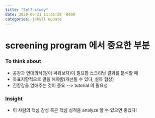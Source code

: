 ```yaml
---
title: "Self-study"
date: 2020-09-21 11:35:28 -0400
categories: jekyll update
---
```

# screening program 에서 중요한 부분
### To think about
- 공감과 연대의식(같이 싸워보자)이 필요함 스크리닝 결과를 분석할 때
- 목표지향적으로 말을 해야함(개선될 수 있다, 설득 협상)
- 긴장감을 없애주는 것이 중요 --> tutorial 의 필요성

### Insight
- 이 사람의 핵심 감성 혹은 핵심 성격을 analyze 할 수 있으면 좋겠다!
